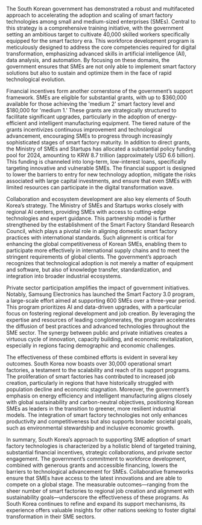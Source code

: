 The South Korean government has demonstrated a robust and multifaceted approach to accelerating the adoption and scaling of smart factory technologies among small and medium-sized enterprises (SMEs). Central to this strategy is a comprehensive training initiative, with the government setting an ambitious target to cultivate 40,000 skilled workers specifically equipped for the smart factory era. This workforce development program is meticulously designed to address the core competencies required for digital transformation, emphasizing advanced skills in artificial intelligence (AI), data analysis, and automation. By focusing on these domains, the government ensures that SMEs are not only able to implement smart factory solutions but also to sustain and optimize them in the face of rapid technological evolution.

Financial incentives form another cornerstone of the government’s support framework. SMEs are eligible for substantial grants, with up to $360,000 available for those achieving the 'medium 2' smart factory level and $180,000 for 'medium 1.' These grants are strategically structured to facilitate significant upgrades, particularly in the adoption of energy-efficient and intelligent manufacturing equipment. The tiered nature of the grants incentivizes continuous improvement and technological advancement, encouraging SMEs to progress through increasingly sophisticated stages of smart factory maturity. In addition to direct grants, the Ministry of SMEs and Startups has allocated a substantial policy funding pool for 2024, amounting to KRW 8.7 trillion (approximately USD 6.6 billion). This funding is channeled into long-term, low-interest loans, specifically targeting innovative and vulnerable SMEs. The financial support is designed to lower the barriers to entry for new technology adoption, mitigate the risks associated with large capital investments, and ensure that even SMEs with limited resources can participate in the digital transformation wave.

Collaboration and ecosystem development are also key elements of South Korea’s strategy. The Ministry of SMEs and Startups works closely with regional AI centers, providing SMEs with access to cutting-edge technologies and expert guidance. This partnership model is further strengthened by the establishment of the Smart Factory Standard Research Council, which plays a pivotal role in aligning domestic smart factory practices with international standards. Such alignment is critical for enhancing the global competitiveness of Korean SMEs, enabling them to participate more effectively in international supply chains and to meet the stringent requirements of global clients. The government’s approach recognizes that technological adoption is not merely a matter of equipment and software, but also of knowledge transfer, standardization, and integration into broader industrial ecosystems.

Private sector participation amplifies the impact of government initiatives. Notably, Samsung Electronics has launched the Smart Factory 3.0 program, a large-scale effort aimed at supporting 600 SMEs over a three-year period. This program prioritizes AI and data-driven upgrades, with a particular focus on fostering regional development and job creation. By leveraging the expertise and resources of leading conglomerates, the program accelerates the diffusion of best practices and advanced technologies throughout the SME sector. The synergy between public and private initiatives creates a virtuous cycle of innovation, capacity building, and economic revitalization, especially in regions facing demographic and economic challenges.

The effectiveness of these combined efforts is evident in several key outcomes. South Korea now boasts over 30,000 operational smart factories, a testament to the scalability and reach of its support programs. The proliferation of smart factories has contributed to increased job creation, particularly in regions that have historically struggled with population decline and economic stagnation. Moreover, the government’s emphasis on energy efficiency and intelligent manufacturing aligns closely with global sustainability and carbon-neutral objectives, positioning Korean SMEs as leaders in the transition to greener, more resilient industrial models. The integration of smart factory technologies not only enhances productivity and competitiveness but also supports broader societal goals, such as environmental stewardship and inclusive economic growth.

In summary, South Korea’s approach to supporting SME adoption of smart factory technologies is characterized by a holistic blend of targeted training, substantial financial incentives, strategic collaborations, and private sector engagement. The government’s commitment to workforce development, combined with generous grants and accessible financing, lowers the barriers to technological advancement for SMEs. Collaborative frameworks ensure that SMEs have access to the latest innovations and are able to compete on a global stage. The measurable outcomes—ranging from the sheer number of smart factories to regional job creation and alignment with sustainability goals—underscore the effectiveness of these programs. As South Korea continues to refine and expand its support mechanisms, its experience offers valuable insights for other nations seeking to foster digital transformation in their SME sectors.